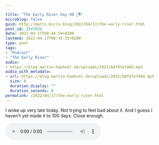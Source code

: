 ```yaml
---

title: "The Early Riser Day 98 🌅🎙"
microblog: false
guid: http://matti.micro.blog/2022/04/17/the-early-riser.html
post_id: 1547035
date: 2022-04-17T08:44:59+0200
lastmod: 2022-04-17T08:45:35+0200
type: post
tags:
- "Podcast"
- "The Early Riser"
audio:
- https://blog.martin-haehnel.de/uploads/2022/b8fd7e746d.mp3
audio_with_metadata:
- url: https://blog.martin-haehnel.de/uploads/2022/b8fd7e746d.mp3
  size: 0
  duration_display: ""
  duration_seconds: 0
permalink: /2022/04/17/the-early-riser.html
---
```

I woke up very late today. Not trying to feel bad about it. And I guess I haven’t yet made it to 100 days. Close enough.

<audio controls="controls" src="https://blog.martin-haehnel.de/uploads/2022/b8fd7e746d.mp3" preload="metadata" />
